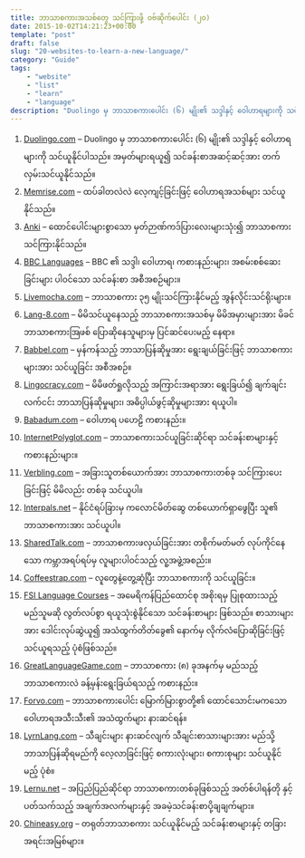 ```yaml
---
title: ဘာသာစကားအသစ်တွေ သင်ကြားဖို့ ဝဗ်ဆိုက်ပေါင်း (၂၀)
date: 2015-10-02T14:21:23+00:00
template: "post"  
draft: false  
slug: "20-websites-to-learn-a-new-language/"  
category: "Guide"
tags:
    - "website"
    - "list"
    - "learn"
    - "language"
description: "Duolingo မှ ဘာသာစကားပေါင်း (၆) မျိုး၏ သဒ္ဒါနှင့် ဝေါဟာရများကို သင်ယူနိုင်ပါသည်။ အမှတ်များရယူ၍ သင်ခန်းစာအဆင့်ဆင့်အား တက်လှမ်းသင်ယူနိုင်သည်။"
---
```

  1. [Duolingo.com](http://duolingo.com/) – Duolingo မှ ဘာသာစကားပေါင်း (၆) မျိုး၏ သဒ္ဒါနှင့် ဝေါဟာရများကို သင်ယူနိုင်ပါသည်။ အမှတ်များရယူ၍ သင်ခန်းစာအဆင့်ဆင့်အား တက်လှမ်းသင်ယူနိုင်သည်။
  2. [Memrise.com](http://memrise.com/) &#8211; ထပ်ခါတလဲလဲ လေ့ကျင့်ခြင်းဖြင့် ဝေါဟာရအသစ်များ သင်ယူနိုင်သည်။
  3. [Anki](http://ankisrs.net/) &#8211; ထောင်ပေါင်းများစွာသော မှတ်ဉာဏ်ကဒ်ပြားလေးများသုံး၍ ဘာသာစကားသင်ကြားနိုင်သည်။
  4. [BBC Languages](http://www.bbc.co.uk/languages/) &#8211; BBC ၏ သဒ္ဒါ၊ ဝေါဟာရ၊ ကစားနည်းများ၊ အစမ်းစစ်ဆေးခြင်းများ ပါဝင်သော သင်ခန်းစာ အစီအစဉ်များ။
  5. [Livemocha.com](http://livemocha.com/) – ဘာသာစကား ၃၅ မျိုးသင်ကြားနိုင်မည့် အွန်လိုင်းသင်ရိုးများ။
  6. [Lang-8.com](http://lang-8.com/) &#8211; မိမိသင်ယူနေသည့် ဘာသာစကားအသစ်မှ မိမိအမှားများအား မိခင်ဘာသာစကားအြဖစ် ပြောဆိုနေသူများမှ ပြင်ဆင်ပေးမည့် နေရာ။
  7. [Babbel.com](http://www.babbel.com/) – မှန်ကန်သည့် ဘာသာပြန်ဆိုမှုအား ရွေးချယ်ခြင်းဖြင့် ဘာသာစကားများအား သင်ယူခြင်း အစီအစဉ်။
  8. [Lingocracy.com](http://www.lingocracy.com/) – မိမိဖတ်ရှုလိုသည့် အကြာင်းအရာအား ရွေးခြယ်၍ ချက်ချင်းလက်ငင်း ဘာသာပြန်ဆိုမှုများ၊ အဓိပ္ပါယ်ဖွင့်ဆိုမှုများအား ရယူပါ။
  9. [Babadum.com](http://babadum.com/) – ဝေါဟာရ ပဟေဠိ ကစားနည်း။
 10. [InternetPolyglot.com](http://www.internetpolyglot.com/) – ဘာသာစကားသင်ယူခြင်းဆိုင်ရာ သင်ခန်းစာများနှင့် ကစားနည်းများ။
 11. [Verbling.com](http://verbling.com/) – အခြားသူတစ်ယောက်အား ဘာသာစကားတစ်ခု သင်ကြားပေးခြင်းဖြင့် မိမိလည်း တစ်ခု သင်ယူပါ။
 12. [Interpals.net](http://www.interpals.net/) – နိုင်ငံရပ်ခြားမှ ကလောင်မိတ်ဆွေ တစ်ယောက်ရှာဖွေပြီး သူ၏ ဘာသာစကားအား သင်ယူပါ။
 13. [SharedTalk.com](http://www.sharedtalk.com/) – ဘာသာစကားဖလှယ်ခြင်းအား တစိုက်မတ်မတ် လုပ်ကိုင်နေသော ကမ္ဘာအရပ်ရပ်မှ လူများပါဝင်သည့် လူ့အဖွဲ့အစည်း။
 14. [Coffeestrap.com](http://boards.coffeestrap.com/) – လူတွေနဲ့တွေ့ဆုံပြီး ဘာသာစကားကို သင်ယူခြင်း။
 15. [FSI Language Courses](http://fsi-language-courses.org/Content.php) – အမေရိကန်ပြည်ထောင်စု အစိုးရမှ ပြုစုထားသည့် မည်သူမဆို လွတ်လပ်စွာ ရယူသုံးစွဲနိုင်သော သင်ခန်းစာများ ဖြစ်သည်။ စာသားများအား ဒေါင်းလုပ်ဆွဲယူ၍ အသံထွက်တိတ်ခွေ၏ နောက်မှ လိုက်လံပြောဆိုခြင်းဖြင့် သင်ယူရသည့် ပုံစံဖြစ်သည်။
 16. [GreatLanguageGame.com](http://greatlanguagegame.com/) – ဘာသာစကား (၈) ခုအနက်မှ မည်သည့်ဘာသာစကားလဲ ခန့်မှန်းရွေးခြယ်ရသည့် ကစားနည်း။
 17. [Forvo.com](http://www.forvo.com/) – ဘာသာစကားပေါင်း မြောက်မြားစွာတို့၏ ထောင်သောင်းမကသော ဝေါဟာရအသီးသီး၏ အသံထွက်များ နားဆင်ရန်။
 18. [LyrnLang.com](http://www.lyrnlang.com/) – သီချင်းများ နားဆင်လျက် သီချင်းစာသားများအား မည်သို့ ဘာသာပြန်ဆိုရမည်ကို လေ့လာခြင်းဖြင့် စကားလုံးများ၊ စကားစုများ သင်ယူနိုင်မည့် ပုံစံ။
 19. [Lernu.net](http://en.lernu.net/) – အပြည်ပြည်ဆိုင်ရာ ဘာသာစကားတစ်ခုဖြစ်သည့် အတ်စ်ပါရန်တို နှင့်ပတ်သက်သည့် အချက်အလက်များနှင့် အခမဲ့သင်ခန်းစာပို့ချချက်များ။
 20. [Chineasy.org](http://www.chineasy.org/) – တရုတ်ဘာသာစကား သင်ယူနိုင်မည့် သင်ခန်းစာများနှင့် တခြားအရင်းအမြစ်များ။